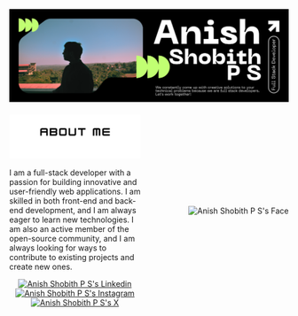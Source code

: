 <div style="text-align: center; margin-bottom: 20px;">
   <a href="https://anishshobithps.com">
   <img src="./assets/sections/header.svg" alt="Anish Shobith P S's Github Header" style="max-width: 100%; height: auto;">
   </a>
</div>
<div style="display: flex; justify-content: space-between; align-items: center;">
   <div style="flex: 1; padding-right: 30px;">
      <picture>
         <source media="(prefers-color-scheme: dark)" srcset="./assets/headings/about_light.svg" alt="About Me heading">
         <img src="./assets/headings/about_dark.svg" alt="About Me heading">
      </picture>
      <p>I am a full-stack developer with a passion for building innovative and user-friendly web applications. I am skilled in both front-end and back-end development, and I am always eager to learn new technologies. I am also an active member of the open-source community, and I am always looking for ways to contribute to existing projects and create new ones.</p>
      <div align="center">
         <a href="https://www.linkedin.com/in/anishshobithps/">
         <img src="https://api.iconify.design/skill-icons:linkedin.svg" alt="Anish Shobith P S's Linkedin" height="30" width="30" />
         </a>
         <a href="https://www.instagram.com/anishshobithps">
         <img src="https://api.iconify.design/skill-icons:instagram.svg" alt="Anish Shobith P S's Instagram" height="30" width="30" />
         </a>
         <a href="https://x.com/anishshobithps">
            <picture>
            <source media="(prefers-color-scheme: dark)" srcset="https://api.iconify.design/prime:twitter.svg" alt="Anish Shobith P S's X" height="30" width="30" />
            <img src="https://api.iconify.design/logos:x.svg" alt="Anish Shobith P S's X" height="30" width="30" />
            </picture>
         </a>
      </div>
   </div>
   <div style="flex: 1; text-align: right;">
      <img src="./assets/me.svg" alt="Anish Shobith P S's Face" style="max-width: 100%; height: auto;">
   </div>
</div>

